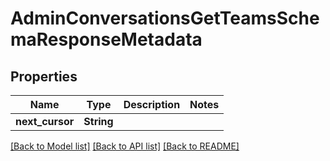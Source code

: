 # AdminConversationsGetTeamsSchemaResponseMetadata

## Properties

Name | Type | Description | Notes
------------ | ------------- | ------------- | -------------
**next_cursor** | **String** |  | 

[[Back to Model list]](../README.md#documentation-for-models) [[Back to API list]](../README.md#documentation-for-api-endpoints) [[Back to README]](../README.md)


